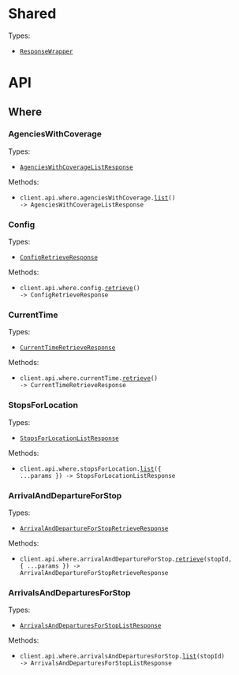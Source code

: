 # Shared

Types:

- <code><a href="./src/resources/shared.ts">ResponseWrapper</a></code>

# API

## Where

### AgenciesWithCoverage

Types:

- <code><a href="./src/resources/api/where/agencies-with-coverage.ts">AgenciesWithCoverageListResponse</a></code>

Methods:

- <code title="get /api/where/agencies-with-coverage.json">client.api.where.agenciesWithCoverage.<a href="./src/resources/api/where/agencies-with-coverage.ts">list</a>() -> AgenciesWithCoverageListResponse</code>

### Config

Types:

- <code><a href="./src/resources/api/where/config.ts">ConfigRetrieveResponse</a></code>

Methods:

- <code title="get /api/where/config.json">client.api.where.config.<a href="./src/resources/api/where/config.ts">retrieve</a>() -> ConfigRetrieveResponse</code>

### CurrentTime

Types:

- <code><a href="./src/resources/api/where/current-time.ts">CurrentTimeRetrieveResponse</a></code>

Methods:

- <code title="get /api/where/current-time.json">client.api.where.currentTime.<a href="./src/resources/api/where/current-time.ts">retrieve</a>() -> CurrentTimeRetrieveResponse</code>

### StopsForLocation

Types:

- <code><a href="./src/resources/api/where/stops-for-location.ts">StopsForLocationListResponse</a></code>

Methods:

- <code title="get /api/where/stops-for-location.json">client.api.where.stopsForLocation.<a href="./src/resources/api/where/stops-for-location.ts">list</a>({ ...params }) -> StopsForLocationListResponse</code>

### ArrivalAndDepartureForStop

Types:

- <code><a href="./src/resources/api/where/arrival-and-departure-for-stop.ts">ArrivalAndDepartureForStopRetrieveResponse</a></code>

Methods:

- <code title="get /api/where/arrival-and-departure-for-stop/{stopID}.json">client.api.where.arrivalAndDepartureForStop.<a href="./src/resources/api/where/arrival-and-departure-for-stop.ts">retrieve</a>(stopId, { ...params }) -> ArrivalAndDepartureForStopRetrieveResponse</code>

### ArrivalsAndDeparturesForStop

Types:

- <code><a href="./src/resources/api/where/arrivals-and-departures-for-stop.ts">ArrivalsAndDeparturesForStopListResponse</a></code>

Methods:

- <code title="get /api/where/arrivals-and-departures-for-stop/{stopID}.json">client.api.where.arrivalsAndDeparturesForStop.<a href="./src/resources/api/where/arrivals-and-departures-for-stop.ts">list</a>(stopId) -> ArrivalsAndDeparturesForStopListResponse</code>
